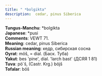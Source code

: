 ```yaml
---
title: " *bolgikta"
description:  cedar, pinus Siberica
---
```


<strong>Tungus-Manchu</strong>:  *bolgikta<br>
<strong>Japanese</strong>:  *pusi<br>
<strong>Comments</strong>:  VEWT 71.<br>
<strong>Meaning</strong>:  cedar, pinus Siberica<br>
<strong>Russian meaning</strong>:  кедр, сибирская сосна<br>
<strong>Oyrat</strong>:  möš, = dial. (Баск. Туба)<br>
<strong>Yakut</strong>:  bes 'pine', dial. 'larch bast' (ДСЯЯ 1 81)<br>
<strong>Tuva</strong>:  pö`š, (Castr. Krg.) böjš<br>
<strong>Tofalar</strong>:  böš<br>


